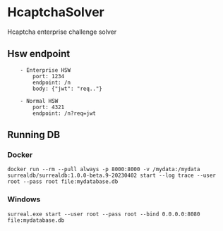 # HcaptchaSolver
Hcaptcha enterprise challenge solver

## Hsw endpoint

```
	- Enterprise HSW
		port: 1234
		endpoint: /n
		body: {"jwt": "req.."}
		
	- Normal HSW
		port: 4321
		endpoint: /n?req=jwt	
```

## Running DB

### Docker
```
docker run --rm --pull always -p 8000:8000 -v /mydata:/mydata surrealdb/surrealdb:1.0.0-beta.9-20230402 start --log trace --user root --pass root file:mydatabase.db
```

### Windows
```
surreal.exe start --user root --pass root --bind 0.0.0.0:8080 file:mydatabase.db
```